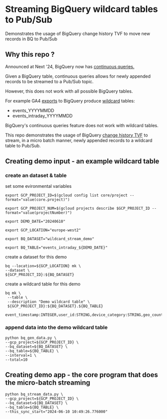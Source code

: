 # Streaming BigQuery wildcard tables to Pub/Sub
Demonstrates the usage of BigQuery change history TVF to move new records in BQ to Pub/Sub

## Why this repo ? 

Announced at Next '24, BigQuery now has [continuous queries.](https://www.youtube.com/watch?v=Zo_y34J16yg)

Given a BigQuery table, continuous queries allows for newly appended records to be
streamed to a Pub/Sub topic. 

However, this does not work with all possible BigQuery tables. 

For example GA4 [exports](https://support.google.com/analytics/answer/7029846?sjid=4108693678746207990-EU)
to BigQuery produce [wildcard](https://cloud.google.com/bigquery/docs/querying-wildcard-tables) tables: 

* events_YYYYMMDD
* events_intraday_YYYYMMDD

BigQuery's continuous queries feature does not work with wildcard tables. 

This repo demonstrates the usage of BigQuery [change history TVF](https://cloud.google.com/bigquery/docs/change-history)
to stream, in a micro batch manner, newly appended records to a wildcard table to Pub/Sub.


## Creating demo input - an example wildcard table

### create an dataset & table

set some evironmental variables

```shell
export GCP_PROJECT_ID=$(gcloud config list core/project --format="value(core.project)")

export GCP_PROJECT_NUM=$(gcloud projects describe $GCP_PROJECT_ID --format="value(projectNumber)")

export DEMO_DATE="20240610"

export GCP_LOCATION="europe-west2"

export BQ_DATASET="wildcard_stream_demo"

export BQ_TABLE="events_intraday_${DEMO_DATE}"
```

create a dataset for this demo
```shell
bq --location=${GCP_LOCATION} mk \
--dataset \
${GCP_PROJECT_ID}:${BQ_DATASET}

```

create a wildcard table for this demo
```shell
bq mk \
 --table \
 --description "Demo wildcard table" \
 ${GCP_PROJECT_ID}:${BQ_DATASET}.${BQ_TABLE}
 event_timestamp:INTEGER,user_id:STRING,device_category:STRING,geo_country:STRING,ecommerce_purchase_revenue_in_usd:FLOAT
```

### append data into the demo wildcard table

```shell
python bq_gen_data.py \
--gcp_project=${GCP_PROJECT_ID} \
--bq_dataset=${BQ_DATASET} \
--bq_table=${BQ_TABLE} \
--interval=1 \
--total=10
```

## Creating demo app - the core program that does the micro-batch streaming

```shell
python bq_stream_data.py \
--gcp_project=${GCP_PROJECT_ID} \
--bq_dataset=${BQ_DATASET} \
--bq_table=${BQ_TABLE} \
--this_sync_start="2024-06-10 10:49:26.776000"
```